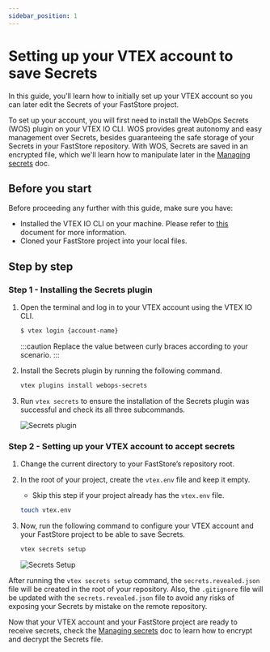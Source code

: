 ```yaml
---
sidebar_position: 1
---
```


# Setting up your VTEX account to save Secrets

In this guide, you'll learn how to initially set up your VTEX account so you can later edit the Secrets of your FastStore project.

To set up your account, you will first need to install the WebOps Secrets (WOS) plugin on your VTEX IO CLI. WOS provides great autonomy and easy management over Secrets, besides guaranteeing the safe storage of your Secrets in your FastStore repository. With WOS, Secrets are saved in an encrypted file, which we'll learn how to manipulate later in the [Managing secrets](/how-to-guides/webops/security/managing-secrets) doc.

## Before you start

Before proceeding any further with this guide, make sure you have:

- Installed the VTEX IO CLI on your machine. Please refer to [this](https://developers.vtex.com/vtex-developer-docs/docs/vtex-io-documentation-vtex-io-cli-install) document for more information.
- Cloned your FastStore project into your local files.

## Step by step

### Step 1 - Installing the Secrets plugin

1. Open the terminal and log in to your VTEX account using the VTEX IO CLI.

   ```sh
   $ vtex login {account-name}
   ```

   :::caution
   ️Replace the value between curly braces according to your scenario.
   :::

2. Install the Secrets plugin by running the following command.

   ```sh
   vtex plugins install webops-secrets
   ```

3. Run `vtex secrets` to ensure the installation of the Secrets plugin was successful and check its all three subcommands.

   ![Secrets plugin](https://vtexhelp.vtexassets.com/assets/docs/src/vtex-secrets___9f0057469565607863794da75b404d8c.png)

### Step 2 - Setting up your VTEX account to accept secrets

1. Change the current directory to your FastStore’s repository root.
2. In the root of your project, create the `vtex.env` file and keep it empty.

   - Skip this step if your project already has the `vtex.env` file.

   ```sh
   touch vtex.env
   ```

3. Now, run the following command to configure your VTEX account and your FastStore project to be able to save Secrets.

   ```sh
   vtex secrets setup
   ```

   ![Secrets Setup](https://vtexhelp.vtexassets.com/assets/docs/src/secrets___6b6c362a97aa2f1802703b86ab2128fa.gif)

After running the `vtex secrets setup` command, the `secrets.revealed.json` file will be created in the root of your repository. Also, the `.gitignore` file will be updated with the `secrets.revealed.json` file to avoid any risks of exposing your Secrets by mistake on the remote repository.

Now that your VTEX account and your FastStore project are ready to receive secrets, check the [Managing secrets](/how-to-guides/webops/security/managing-secrets) doc to learn how to encrypt and decrypt the Secrets file.
